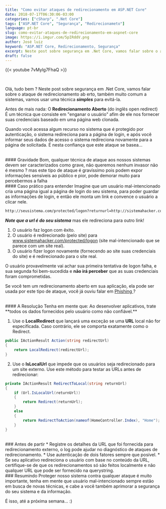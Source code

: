 ```yaml
---
title: "Como evitar ataques de redirecionamento em ASP.NET Core"
date: 2018-07-17T06:30:06-03:00
categories: ["cSharp", ".Net Core"]
tags: ["ASP.NET Core", "Segurança", "Redirecionameto"]
language: pt-br
slug: como-evitar-ataques-de-redirecionamento-em-aspnet-core
image: https://i.imgur.com/5pIRddV.png
author: José luiz
keyword: "ASP.NET Core, Redirecionamento, Segurança"
excerpt: Neste post sobre segurança em .Net Core, vamos falar sobre o ataque de redirecionamento de URL, também muito comum a sistemas, vamos usar uma técnica simples para evitá-la.  
draft: false
---
```


{{< youtube 7vMylg7FhaQ >}}

<br>

Olá, tudo bem ? Neste post sobre segurança em .Net Core, vamos falar sobre o ataque de redirecionamento ab erto, também muito comum a sistemas, vamos usar uma técnica ***simples*** para evitá-la.

Antes de mais nada: O **Redirecionamento Aberto** (do inglês open redirect) É um técnica que consiste em "enganar o usuário" afim  de ele nos fornecer suas credenciais baseado em uma página web clonada.

Quando você acessa algum recurso no sistema que é protegido por autenticação, o sistema redireciona para a página de login, e após você informar seus dados de acesso o sistema redireciona novamente para a página de solicitada. É nesta confiança que este ataque se basea...

<br>
#### Gravidade
Bom, qualquer técnica de ataque aos nossos sistemas devem ser caracterizados como grave, não queremos nenhum invasor não é mesmo ? mas este tipo de ataque é gravíssimo pois podem expor informações sensíveis ao público e pior, pode demorar muito para percebermos a falha

<br>
#### Caso prático para entender
Imagine que um usuário mal-intencionado cria uma página igual a página de login do seu sistema, para poder guardar as informações de login, e então ele monta um link e convence o usuário a clicar nele.

```html
http://seusistema.com/protected/logon?returnurl=http://sistemahacker.com/protected/logon
```

***Note que a url é do seu sistema*** mas ele redireciona para outro link!

1. O usuário faz logon com êxito.
2. O usuário é redirecionado (pelo site) para www.sistemahacker.com/protected/logon (site mal-intencionado que se parece com um site real).
3. O usuário fizer logon novamente (fornecendo ao site suas credenciais do site) e é redirecionado para o site real.

O usuário provavelmente vai achar sua primeira tentativa de logon falha, e sua segunda foi bem-sucedida e **não irá perceber** que as suas credenciais foram comprometidas. 

Se você tem um redirecionamento aberto em sua aplicação, ela pode ser usada por este tipo de ataque, você já ouviu falar em <a href="https://pt.wikipedia.org/wiki/Phishing" target="_blank"> Phishing  </a> ? 

<br>
#### A Resolução
Tenha em mente que: Ao desenvolver aplicativos, trate **todos os dados fornecidos pelo usuário como não confiável.**

1. Use o **LocalRedirect** que lançará uma exceção se uma **URL** local não for especificada. Caso contrário, ele se comporta exatamente como o Redirect.

```csharp
public IActionResult Action(string redirectUrl)
{
    return LocalRedirect(redirectUrl);
}
```

2. Use o **IsLocalUrl** que impede que os usuários seja redirecionado para um site externo. Use este método para testar as URLs antes de redirecionar:


```csharp
private IActionResult RedirectToLocal(string returnUrl)
{
    if (Url.IsLocalUrl(returnUrl))
    {
        return Redirect(returnUrl);
    }
    else
    {
        return RedirectToAction(nameof(HomeController.Index), "Home");
    }
}
``` 


<br>
### Antes de partir
* Registre os detalhes da URL que foi fornecida para redirecionamento externo, o log pode ajudar no diagnóstico de ataques de redirecionamento.
* Use autenticação de dois fatores sempre que posível.
* Se seu aplicativo redireciona o usuário com base no conteúdo da URL, certifique-se de que os redirecionamentos só são feitos localmente e não qualquer URL que pode ser fornecido na querystring.


<br>
### Resumindo
Proteger nosso sistema contra qualquer ataque é muito importante, tenha em mente que usuário mal-intencionado sempre estão em busca de novas técnicas, e cabe a você também aprimorar a segurança do seu sistema e da informação. 

É isso, até a próxima semana... :) 
